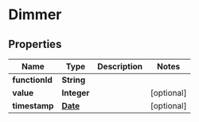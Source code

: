 
# Dimmer

## Properties
Name | Type | Description | Notes
------------ | ------------- | ------------- | -------------
**functionId** | **String** |  | 
**value** | **Integer** |  |  [optional]
**timestamp** | [**Date**](Date.md) |  |  [optional]



